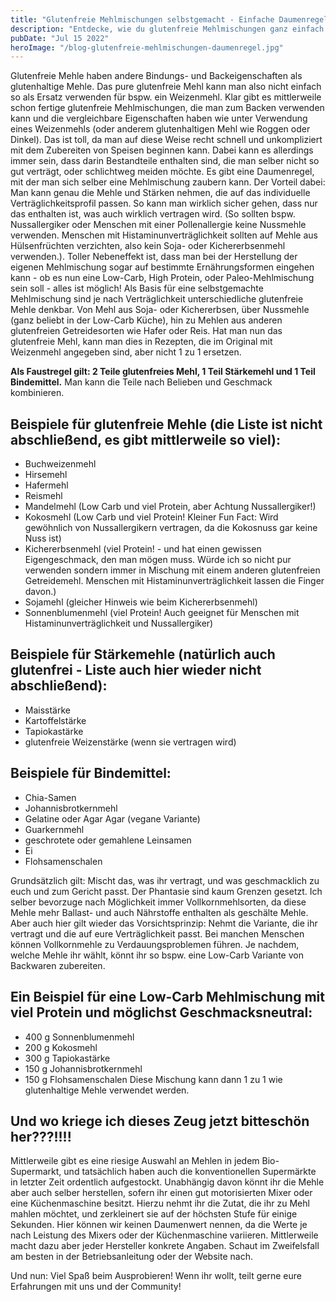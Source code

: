 ```yaml
---
title: "Glutenfreie Mehlmischungen selbstgemacht - Einfache Daumenregel für Substitutionen"
description: "Entdecke, wie du glutenfreie Mehlmischungen ganz einfach selbst herstellen kannst! In diesem Blogbeitrag teile ich eine praktische Daumenregel für die besten Substitutionen von glutenhaltigem Mehl – ideal für alle, die auf eine glutenfreie Ernährung umsteigen möchten. Mit einfachen Zutaten und hilfreichen Tipps wird das Backen ohne Gluten zum Kinderspiel!"
pubDate: "Jul 15 2022"
heroImage: "/blog-glutenfreie-mehlmischungen-daumenregel.jpg"
---
```


Glutenfreie Mehle haben andere Bindungs- und Backeigenschaften als glutenhaltige Mehle. Das pure glutenfreie Mehl kann man also nicht einfach so als Ersatz verwenden für bspw. ein Weizenmehl.
Klar gibt es mittlerweile schon fertige glutenfreie Mehlmischungen, die man zum Backen verwenden kann und die vergleichbare Eigenschaften haben wie unter Verwendung eines Weizenmehls (oder anderem glutenhaltigen Mehl wie Roggen oder Dinkel). Das ist toll, da man auf diese Weise recht schnell und unkompliziert mit dem Zubereiten von Speisen beginnen kann.
Dabei kann es allerdings immer sein, dass darin Bestandteile enthalten sind, die man selber nicht so gut verträgt, oder schlichtweg meiden möchte.
Es gibt eine Daumenregel, mit der man sich selber eine Mehlmischung zaubern kann. Der Vorteil dabei: Man kann genau die Mehle und Stärken nehmen, die auf das individuelle Verträglichkeitsprofil passen. So kann man wirklich sicher gehen, dass nur das enthalten ist, was auch wirklich vertragen wird. (So sollten bspw. Nussallergiker oder Menschen mit einer Pollenallergie keine Nussmehle verwenden. Menschen mit Histaminunverträglichkeit sollten auf Mehle aus Hülsenfrüchten verzichten, also kein Soja- oder Kichererbsenmehl verwenden.). Toller Nebeneffekt ist, dass man bei der Herstellung der eigenen Mehlmischung sogar auf bestimmte Ernährungsformen eingehen kann - ob es nun eine Low-Carb, High Protein, oder Paleo-Mehlmischung sein soll - alles ist möglich!
Als Basis für eine selbstgemachte Mehlmischung sind je nach Verträglichkeit unterschiedliche glutenfreie Mehle denkbar. Von Mehl aus Soja- oder Kichererbsen, über Nussmehle (ganz beliebt in der Low-Carb Küche), hin zu Mehlen aus anderen glutenfreien Getreidesorten wie Hafer oder Reis.
Hat man nun das glutenfreie Mehl, kann man dies in Rezepten, die im Original mit Weizenmehl angegeben sind, aber nicht 1 zu 1 ersetzen.

**Als Faustregel gilt: 2 Teile glutenfreies Mehl, 1 Teil Stärkemehl und 1 Teil Bindemittel.**
Man kann die Teile nach Belieben und Geschmack kombinieren.

## Beispiele für glutenfreie Mehle (die Liste ist nicht abschließend, es gibt mittlerweile so viel):

- Buchweizenmehl
- Hirsemehl
- Hafermehl
- Reismehl
- Mandelmehl (Low Carb und viel Protein, aber Achtung Nussallergiker!)
- Kokosmehl (Low Carb und viel Protein! Kleiner Fun Fact: Wird gewöhnlich von Nussallergikern vertragen, da die Kokosnuss gar keine Nuss ist)
- Kichererbsenmehl (viel Protein! - und hat einen gewissen Eigengeschmack, den man mögen muss. Würde ich so nicht pur verwenden sondern immer in Mischung mit einem anderen glutenfreien Getreidemehl. Menschen mit Histaminunverträglichkeit lassen die Finger davon.)
- Sojamehl (gleicher Hinweis wie beim Kichererbsenmehl)
- Sonnenblumenmehl (viel Protein! Auch geeignet für Menschen mit Histaminunverträglichkeit und Nussallergiker)

## Beispiele für Stärkemehle (natürlich auch glutenfrei - Liste auch hier wieder nicht abschließend):

- Maisstärke
- Kartoffelstärke
- Tapiokastärke
- glutenfreie Weizenstärke (wenn sie vertragen wird)

## Beispiele für Bindemittel:

- Chia-Samen
- Johannisbrotkernmehl
- Gelatine oder Agar Agar (vegane Variante)
- Guarkernmehl
- geschrotete oder gemahlene Leinsamen
- Ei
- Flohsamenschalen

Grundsätzlich gilt: Mischt das, was ihr vertragt, und was geschmacklich zu euch und zum Gericht passt. Der Phantasie sind kaum Grenzen gesetzt. Ich selber bevorzuge nach Möglichkeit immer Vollkornmehlsorten, da diese Mehle mehr Ballast- und auch Nährstoffe enthalten als geschälte Mehle. Aber auch hier gilt wieder das Vorsichtsprinzip: Nehmt die Variante, die ihr vertragt und die auf eure Verträglichkeit passt. Bei manchen Menschen können Vollkornmehle zu Verdauungsproblemen führen.
Je nachdem, welche Mehle ihr wählt, könnt ihr so bspw. eine Low-Carb Variante von Backwaren zubereiten.

## Ein Beispiel für eine Low-Carb Mehlmischung mit viel Protein und möglichst Geschmacksneutral:

- 400 g Sonnenblumenmehl
- 200 g Kokosmehl
- 300 g Tapiokastärke
- 150 g Johannisbrotkernmehl
- 150 g Flohsamenschalen
  Diese Mischung kann dann 1 zu 1 wie glutenhaltige Mehle verwendet werden.

## Und wo kriege ich dieses Zeug jetzt bitteschön her???!!!!

Mittlerweile gibt es eine riesige Auswahl an Mehlen in jedem Bio-Supermarkt, und tatsächlich haben auch die konventionellen Supermärkte in letzter Zeit ordentlich aufgestockt.
Unabhängig davon könnt ihr die Mehle aber auch selber herstellen, sofern ihr einen gut motorisierten Mixer oder eine Küchenmaschine besitzt.
Hierzu nehmt ihr die Zutat, die ihr zu Mehl mahlen möchtet, und zerkleinert sie auf der höchsten Stufe für einige Sekunden. Hier können wir keinen Daumenwert nennen, da die Werte je nach Leistung des Mixers oder der Küchenmaschine variieren. Mittlerweile macht dazu aber jeder Hersteller konkrete Angaben. Schaut im Zweifelsfall am besten in der Betriebsanleitung oder der Website nach.

Und nun: Viel Spaß beim Ausprobieren! Wenn ihr wollt, teilt gerne eure Erfahrungen mit uns und der Community!
